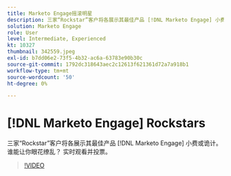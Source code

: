 ```yaml
---
title: Marketo Engage摇滚明星
description: 三家“Rockstar”客户将各展示其最佳产品 [!DNL Marketo Engage] 小费或诡计。 谁能让你眼花缭乱？ 实时观看并投票。
solution: Marketo Engage
role: User
level: Intermediate, Experienced
kt: 10327
thumbnail: 342559.jpeg
exl-id: b7dd06e2-73f5-4b32-ac6a-63783e90b30c
source-git-commit: 1792dc318643aec2c12613f621361d72a7a918b1
workflow-type: tm+mt
source-wordcount: '50'
ht-degree: 0%

---
```


# [!DNL Marketo Engage] Rockstars

三家“Rockstar”客户将各展示其最佳产品 [!DNL Marketo Engage] 小费或诡计。 谁能让你眼花缭乱？ 实时观看并投票。

>[!VIDEO](https://video.tv.adobe.com/v/342559/?quality=12&learn=on)
